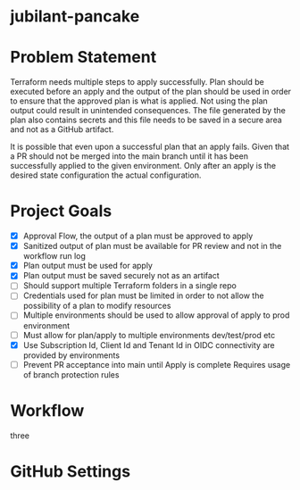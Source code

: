 # jubilant-pancake

# Problem Statement
Terraform needs multiple steps to apply successfully.  Plan should be executed before an apply and the output of the plan should be used in order to ensure that the approved plan is what is applied.  Not using the plan output could result in unintended consequences.  The file generated by the plan also contains secrets and this file needs to be saved in a secure area and not as a GitHub artifact.

It is possible that even upon a successful plan that an apply fails.  Given that a PR should not be merged into the main branch until it has been successfully applied to the given environment.  Only after an apply is the desired state configuration the actual configuration.

# Project Goals

- [X] Approval Flow, the output of a plan must be approved to apply
- [X] Sanitized output of plan must be available for PR review and not in the workflow run log
- [X] Plan output must be used for apply
- [X] Plan output must be saved securely not as an artifact
- [ ] Should support multiple Terraform folders in a single repo
- [ ] Credentials used for plan must be limited in order to not allow the possibility of a plan to modify resources
- [ ] Multiple environments should be used to allow approval of apply to prod environment
- [ ] Must allow for plan/apply to multiple environments dev/test/prod etc
- [X] Use Subscription Id, Client Id and Tenant Id in OIDC connectivity are provided by environments
- [ ] Prevent PR acceptance into main until Apply is complete
      Requires usage of branch protection rules

# Workflow
three

# GitHub Settings


